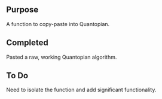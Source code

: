 ## Purpose

A function to copy-paste into Quantopian.

## Completed

Pasted a raw, working Quantopian algorithm. 

## To Do

Need to isolate the function and add significant functionality.
